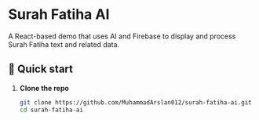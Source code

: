 # Surah Fatiha AI

A React-based demo that uses AI and Firebase to display and process Surah Fatiha text and related data.

## 🚀 Quick start

1. **Clone the repo**
   ```bash
   git clone https://github.com/MuhammadArslan012/surah-fatiha-ai.git
   cd surah-fatiha-ai
